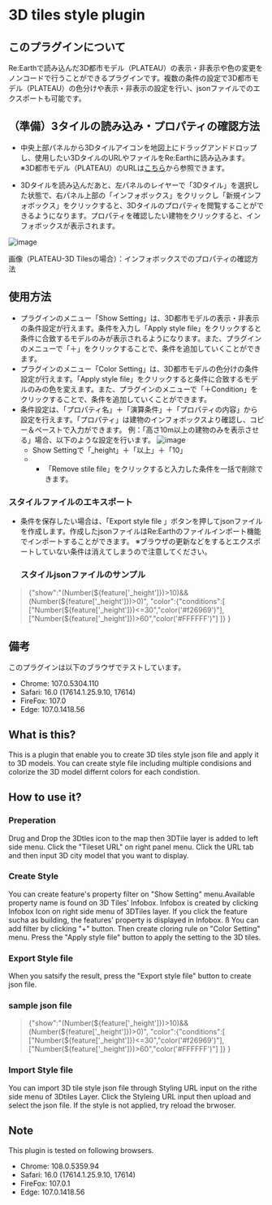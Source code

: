 #  3D tiles style plugin


## このプラグインについて
Re:Earthで読み込んだ3D都市モデル（PLATEAU）の表示・非表示や色の変更をノンコードで行うことができるプラグインです。複数の条件の設定で3D都市モデル（PLATEAU）の色分けや表示・非表示の設定を行い、jsonファイルでのエクスポートも可能です。


## （準備）3タイルの読み込み・プロパティの確認方法
- 中央上部パネルから3Dタイルアイコンを地図上にドラッグアンドドロップし、使用したい3DタイルのURLやファイルをRe:Earthに読み込みます。
  ※3D都市モデル（PLATEAU）のURLは[こちら](https://github.com/Project-PLATEAU/plateau-streaming-tutorial/blob/main/3d-tiles/plateau-3dtiles-streaming.md)から参照できます。

- 3Dタイルを読み込んだあと、左パネルのレイヤーで「3Dタイル」を選択した状態で、右パネル上部の「インフォボックス」をクリックし「新規インフォボックス」をクリックすると、3Dタイルのプロパティを閲覧することができるようになります。プロパティを確認したい建物をクリックすると、インフォボックスが表示されます。
  

![image](https://github.com/eukarya-inc/reearth-plugin-3dtilestyles/blob/main/src/img1.png)

画像（PLATEAU-3D Tilesの場合）：インフォボックスでのプロパティの確認方法


## 使用方法
- プラグインのメニュー「Show Setting」は、3D都市モデルの表示・非表示の条件設定が行えます。条件を入力し「Apply style file」をクリックすると条件に合致するモデルのみが表示されるようになります。また、プラグインのメニューで「＋」をクリックすることで、条件を追加していくことができます。
- プラグインのメニュー「Color Setting」は、3D都市モデルの色分けの条件設定が行えます。「Apply style file」をクリックすると条件に合致するモデルのみの色を変えます。また、プラグインのメニューで「＋Condition」をクリックすることで、条件を追加していくことができます。
- 条件設定は、「プロパティ名」＋「演算条件」＋「プロパティの内容」から設定を行えます。「プロパティ」は建物のインフォボックスより確認し、コピー＆ペーストで入力ができます。
例：「高さ10m以上の建物のみを表示させる」場合、以下のような設定を行います。
  ![image](https://github.com/eukarya-inc/reearth-plugin-3dtilestyles/blob/main/src/img2.png)
  - Show Settingで「_height」＋「以上」＋「10」
  - - 「Remove stile file」をクリックすると入力した条件を一括で削除できます。



### スタイルファイルのエキスポート
- 条件を保存したい場合は、「Export style file 」ボタンを押してjsonファイルを作成します。作成したjsonファイルはRe:Earthのファイルインポート機能でインポートすることができます。
※ブラウザの更新などをするとエクスポートしていない条件は消えてしまうので注意してください。

  ### スタイルjsonファイルのサンプル

> {"show":"(Number(${feature['_height']})>10)&&(Number(${feature['_height']})>0)",
>     "color":{"conditions":[
>         ["Number(${feature['_height']})<=30","color('#f26969')"],
>         ["Number(${feature['_height']})>60","color('#FFFFFF')"]
>         ]}
>}



## 備考
このプラグインは以下のブラウザでテストしています。
- Chrome: 107.0.5304.110
- Safari: 16.0 (17614.1.25.9.10, 17614)
- FireFox: 107.0
- Edge: 107.0.1418.56




## What is this?
This is a plugin that enable you to create 3D tiles style json file and apply it to 3D models.
You can create style file including multiple condisions and colorize the 3D model differnt colors for each condistion.

## How to use it?

### Preperation
  Drug and Drop the 3Dtles icon to the map then 3DTile layer is added to left side menu.
  Click the "Tileset URL" on right panel menu.
  Click the URL tab and then input 3D city model that you want to display.

### Create Style
  You can create feature's property filter on "Show Setting" menu.Available property name is found on 3D Tiles' Infobox. Infobox is created by clicking Infobox Icon on right side menu of 3DTiles layer. If you click the feature sucha as building, the features' property is displayed in Infobox.  ß
  You can add filter by clicking "+" button. Then create cloring rule on "Color Setting" menu. Press the "Apply style file" button to apply the setting to the 3D tiles.

### Export Style file
  When you satsify the result, press the "Export style file" button to create json file.
  
  ### sample json file


> {"show":"(Number(${feature['_height']})>10)&&(Number(${feature['_height']})>0)",
>     "color":{"conditions":[
>         ["Number(${feature['_height']})<=30","color('#f26969')"],
>         ["Number(${feature['_height']})>60","color('#FFFFFF')"]
>         ]}
>}


### Import Style file
  You can import 3D tile style json file through Styling URL input on the rithe side menu of 3Dtiles Layer.
  Click the Styleing URL input then upload and select the json file.
  If the style is not applied, try reload the brwoser.

## Note
This plugin is tested on following browsers.
- Chrome:  108.0.5359.94
- Safari:  16.0 (17614.1.25.9.10, 17614)
- FireFox: 107.0.1
- Edge:    107.0.1418.56
